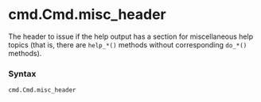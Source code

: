 # cmd.Cmd.misc_header

The header to issue if the help output has a section for miscellaneous help topics (that is, there are `help_*()` methods without corresponding `do_*()` methods).

### Syntax

```python
cmd.Cmd.misc_header
```